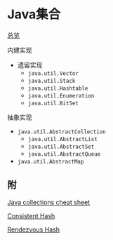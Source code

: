 # Java集合

[总览](https://docs.oracle.com/en/java/javase/11/docs/api/java.base/java/util/doc-files/coll-index.html)

内建实现

- 遗留实现
  - `java.util.Vector`
  - `java.util.Stack`
  - `java.util.Hashtable`
  - `java.util.Enumeration`
  - `java.util.BitSet`

抽象实现

- `java.util.AbstractCollection`
  - `java.util.AbstractList`
  - `java.util.AbstractSet`
  - `java.util.AbstractQueue`
- `java.util.AbstractMap`

## 附

[Java collections cheat sheet](https://cn.bing.com/search?q=java%20collections%20cheat%20sheet&qs=ds&form=QBRE)

[Consistent Hash](https://en.wikipedia.org/wiki/Consistent_hashing)

[Rendezvous Hash](https://en.wikipedia.org/wiki/Rendezvous_hashing)



